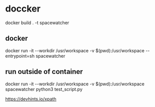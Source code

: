 
# doccker
docker build . -t spacewatcher

## docker
docker run -it --workdir /usr/workspace -v $(pwd):/usr/workspace --entrypoint=sh spacewatcher

## run outside of container
docker run -it --workdir /usr/workspace -v $(pwd):/usr/workspace spacewatcher python3 test_script.py


https://devhints.io/xpath